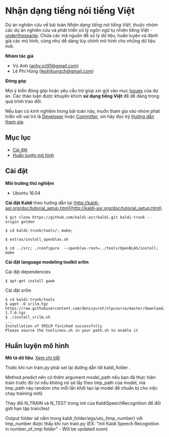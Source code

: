 # Nhận dạng tiếng nói tiếng Việt

Dự án nghiên cứu về bài toán *Nhận dạng tiếng nói tiếng Việt*, thuộc nhóm các dự án nghiên cứu và phát triển xử lý ngôn ngữ tự nhiên tiếng Việt - [undertheseanlp](https://github.com/undertheseanlp/). Chứa các mã nguồn để xử lý dữ liệu, huấn luyện và đánh giá các mô hình, cũng như dễ dàng tùy chỉnh mô hình cho những dữ liệu mới.  

**Nhóm tác giả**

* Vũ Anh ([anhv.ict91@gmail.com](anhv.ict91@gmail.com))
* Lê Phi Hùng ([lephihungch@gmail.com](lephihungch@gmail.com))

**Đóng góp**

Mọi ý kiến đóng góp hoặc yêu cầu trợ giúp xin gửi vào mục [Issues](../../issues) của dự án. Các thảo luận được khuyến khích **sử dụng tiếng Việt** để dễ dàng trong quá trình trao đổi. 

Nếu bạn có kinh nghiệm trong bài toán này, muốn tham gia vào nhóm phát triển với vai trò là [Developer](https://github.com/undertheseanlp/underthesea/wiki/H%C6%B0%E1%BB%9Bng-d%E1%BA%ABn-%C4%91%C3%B3ng-g%C3%B3p#developercontributor) hoặc [Committer](https://github.com/undertheseanlp/underthesea/wiki/H%C6%B0%E1%BB%9Bng-d%E1%BA%ABn-%C4%91%C3%B3ng-g%C3%B3p#committer), xin hãy đọc kỹ [Hướng dẫn tham gia](https://docs.google.com/document/d/1o8is5rf1Co62YWn4xu8kIAgSh54_sHeOnnR-0HSKY68/edit#heading=h.wbhllzwe8ncq).

## Mục lục

* [Cài đặt](#cài-đặt)
* [Huấn luyện mô hình](#huấn-luyện-mô-hình)

## Cài đặt

**Môi trường thử nghiệm**

* Ubuntu 16.04

**Cài đặt Kaldi** theo hướng dẫn tại [http://kaldi-asr.org/doc/tutorial_setup.html](http://kaldi-asr.org/doc/tutorial_setup.html)

```
$ git clone https://github.com/kaldi-asr/kaldi.git kaldi-trunk --origin golden

$ cd kaldi-trunk/tools/; make;

$ extras/install_openblas.sh

$ cd ../src; ./configure  --openblas-root=../tools/OpenBLAS/install; make
```

**Cài đặt language modeling toolkit srilm**

Cài đặt dependencies

```
$ apt-get install gawk
```

Cài đặt srilm

```
$ cd kaldi-trunk/tools
$ wget -O srilm.tgz https://raw.githubusercontent.com/denizyuret/nlpcourse/master/download/srilm-1.7.0.tgz
$ ./install_srilm.sh
...
Installation of SRILM finished successfully
Please source the tools/env.sh in your path.sh to enable it
```

## Huấn luyện mô hình

**Mô tả dữ liệu**: [Xem chi tiết](data_format.md)


Trước khi run train.py phải set lại đường dẫn tới kaldi_folder .

Method predict nên có thêm argument model_path nếu bạn đã thực hiện train trước đó (vì nếu không nó sẽ lấy theo tmp_path của model, mà tmp_path này random cho mỗi lần khởi tạo lại model để chuẩn bị cho việc chạy training mới)

Thay đổi N_TRAIN và N_TEST trong init của KaldiSpeechRecognition để đổi giới hạn tập train/test

Output folder sẽ nằm trong kaldi_folder/egs/uts_{tmp_number} với tmp_number được thấy khi run train.py (EX: "Init Kaldi Speech Recognition in number_of_tmp folder" - Will be updated soon)

